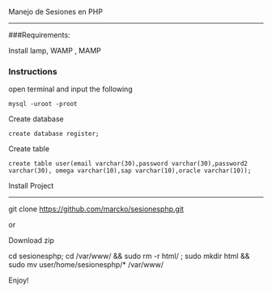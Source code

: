 Manejo de Sesiones en PHP
_______________________________

###Requirements:

Install lamp, WAMP , MAMP

### Instructions

open terminal and input the following

    mysql -uroot -proot

Create database
  
    create database register;

Create table

    create table user(email varchar(30),password varchar(30),password2 varchar(30), omega varchar(10),sap varchar(10),oracle varchar(10));

Install Project
_______________________________

  git clone https://github.com/marcko/sesionesphp.git

or 

Download zip

  cd sesionesphp; cd /var/www/ && sudo rm -r html/ ; sudo mkdir html && sudo mv user/home/sesionesphp/* /var/www/
 

Enjoy! 